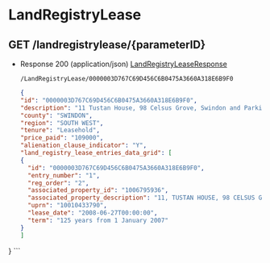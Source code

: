 # LandRegistryLease


## GET /landregistrylease/{parameterID}
- Response 200 (application/json)
[LandRegistryLeaseResponse](LandRegistryLeaseResponse.md)

    ```
   /LandRegistryLease/0000003D767C69D456C6B0475A3660A318E6B9F0
    ```
    ```json
   {
  "id": "0000003D767C69D456C6B0475A3660A318E6B9F0",
  "description": "11 Tustan House, 98 Celsus Grove, Swindon and Parking Space (SN1 4GS)",
  "county": "SWINDON",
  "region": "SOUTH WEST",
  "tenure": "Leasehold",
  "price_paid": "109000",
  "alienation_clause_indicator": "Y",
  "land_registry_lease_entries_data_grid": [
    {
      "id": "0000003D767C69D456C6B0475A3660A318E6B9F0",
      "entry_number": "1",
      "reg_order": "2",
      "associated_property_id": "1006795936",
      "associated_property_description": "11, TUSTAN HOUSE, 98 CELSUS GROVE, SWINDON SN1 4GS",
      "uprn": "10010433790",
      "lease_date": "2008-06-27T00:00:00",
      "term": "125 years from 1 January 2007"
    }
  ]
}
    ```
